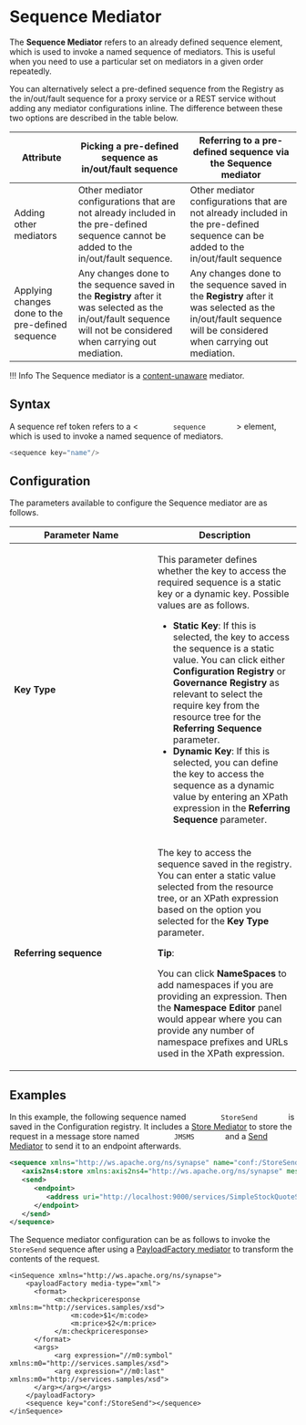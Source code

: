 # Sequence Mediator

The **Sequence Mediator** refers to an already defined sequence element,
which is used to invoke a named sequence of mediators. This is useful
when you need to use a particular set on mediators in a given order
repeatedly.

You can alternatively select a pre-defined sequence from the Registry as
the in/out/fault sequence for a proxy service or a REST service without
adding any mediator configurations inline. The difference between these
two options are described in the table below.

| Attribute                                         | Picking a pre-defined sequence as in/out/fault sequence                                                                                                                                                                                                                  | Referring to a pre-defined sequence via the Sequence mediator                                                                                                                                                                                                        |
|---------------------------------------------------|--------------------------------------------------------------------------------------------------------------------------------------------------------------------------------------------------------------------------------------------------------------------------|----------------------------------------------------------------------------------------------------------------------------------------------------------------------------------------------------------------------------------------------------------------------|
| Adding other mediators                            | Other mediator configurations that are not already included in the pre-defined sequence cannot be added to the in/out/fault sequence.                                                                                                                                    | Other mediator configurations that are not already included in the pre-defined sequence can be added to the in/out/fault sequence                                                                                                                                    |
| Applying changes done to the pre-defined sequence | Any changes done to the sequence saved in the **Registry** after it was selected as the in/out/fault sequence will not be considered when carrying out mediation. | Any changes done to the sequence saved in the **Registry** after it was selected as the in/out/fault sequence will be considered when carrying out mediation. |

!!! Info
    The Sequence mediator is a [content-unaware](../../../references/mediators/about-mediators/#classification-of-mediators) mediator.

## Syntax

A sequence ref token refers to a \< `         sequence        ` \>
element, which is used to invoke a named sequence of mediators.

``` java
<sequence key="name"/>
```

## Configuration

The parameters available to configure the Sequence mediator are as follows.

<table>
<colgroup>
<col style="width: 50%" />
<col style="width: 50%" />
</colgroup>
<thead>
<tr class="header">
<th>Parameter Name</th>
<th>Description</th>
</tr>
</thead>
<tbody>
<tr class="odd">
<td><strong>Key Type</strong></td>
<td><p>This parameter defines whether the key to access the required sequence is a static key or a dynamic key. Possible values are as follows.</p>
<ul>
<li><strong>Static Key</strong>: If this is selected, the key to access the sequence is a static value. You can click either <strong>Configuration Registry</strong> or <strong>Governance Registry</strong> as relevant to select the require key from the resource tree for the <strong>Referring Sequence</strong> parameter.</li>
<li><strong>Dynamic Key</strong>: If this is selected, you can define the key to access the sequence as a dynamic value by entering an XPath expression in the <strong>Referring Sequence</strong> parameter.</li>
</ul></td>
</tr>
<tr class="even">
<td><strong>Referring sequence</strong></td>
<td><div class="content-wrapper">
<p>The key to access the sequence saved in the registry. You can enter a static value selected from the resource tree, or an XPath expression based on the option you selected for the <strong>Key Type</strong> parameter.</p>
<b>Tip</b>:
<p>You can click <strong>NameSpaces</strong> to add namespaces if you are providing an expression. Then the <strong>Namespace Editor</strong> panel would appear where you can provide any number of namespace prefixes and URLs used in the XPath expression.</p>
</div></td>
</tr>
</tbody>
</table>

## Examples

In this example, the following sequence named `         StoreSend        ` is saved in the Configuration registry. It includes a [Store Mediator]({{base_path}}/reference/mediators/store-Mediator) to store the request in a message store named `         JMSMS        ` and a [Send Mediator]({{base_path}}/reference/mediators/send-Mediator) to send it to an endpoint afterwards.

``` xml
<sequence xmlns="http://ws.apache.org/ns/synapse" name="conf:/StoreSend">
   <axis2ns4:store xmlns:axis2ns4="http://ws.apache.org/ns/synapse" messageStore="JMSMS" sequence="conf:/repository/components/org.wso2.carbon.throttle/templates"></axis2ns4:store>
   <send>
      <endpoint>
         <address uri="http://localhost:9000/services/SimpleStockQuoteService"></address>
      </endpoint>
   </send>
</sequence>
```

The Sequence mediator configuration can be as follows to invoke the `StoreSend` sequence after using a [PayloadFactory mediator]({{base_path}}/reference/mediators/payloadFactory-Mediator) to transform the contents of the request.

``` 
<inSequence xmlns="http://ws.apache.org/ns/synapse">
    <payloadFactory media-type="xml">
      <format>
           <m:checkpriceresponse xmlns:m="http://services.samples/xsd">
               <m:code>$1</m:code>
               <m:price>$2</m:price>
           </m:checkpriceresponse>
      </format>
      <args>
           <arg expression="//m0:symbol" xmlns:m0="http://services.samples/xsd">
           <arg expression="//m0:last" xmlns:m0="http://services.samples/xsd">
      </arg></arg></args>
    </payloadFactory>
    <sequence key="conf:/StoreSend"></sequence>
</inSequence>
```
